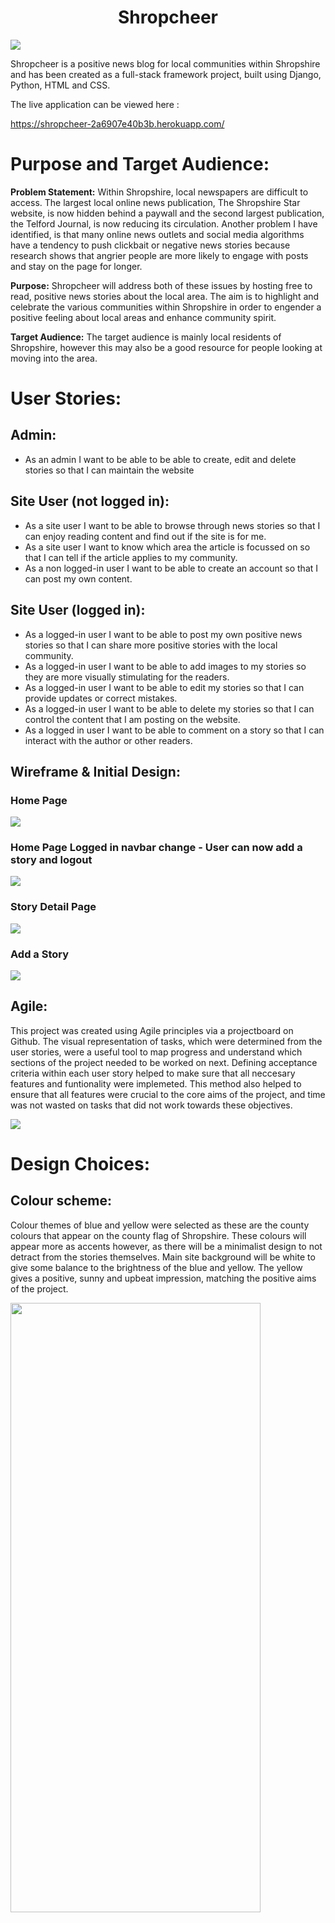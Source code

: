 <h1 align="center">Shropcheer</h1>


<img src="assets/images/amiresponsive.png">


Shropcheer is a positive news blog for local communities within Shropshire and has been created as a full-stack framework project, built using Django, Python, HTML and CSS. 

The live application can be viewed here : 

https://shropcheer-2a6907e40b3b.herokuapp.com/


# Purpose and Target Audience:
 **Problem Statement:** Within Shropshire, local newspapers are difficult to access. The largest local online news publication, The Shropshire Star website, is now hidden behind a paywall and the second largest publication, the Telford Journal, is now reducing its circulation. Another problem I have identified, is that  many online news outlets and social media algorithms have a tendency to push clickbait or negative news stories because research shows that angrier people are more likely to engage with posts and stay on the page for longer.

**Purpose:** Shropcheer will address both of these issues by hosting free to read, positive news stories about the local area. The aim is to highlight and celebrate the various communities within Shropshire in order to engender a positive feeling about local areas and enhance community spirit.

**Target Audience:** The target audience is mainly local residents of Shropshire, however this may also be a good resource for people looking at moving into the area.



# User Stories:

## Admin:

* As an admin I want to be able to be able to create, edit and delete stories so that I can maintain the website

## Site User (not logged in):

* As a site user I want to be able to browse through news stories so that I can enjoy reading content and find out if the site is for me.
* As a site user I want to know which area the article is focussed on so that I can tell if the article applies to my community. 
* As a non logged-in user I want to be able to create an account so that I can post my own content. 

## Site User (logged in):

* As a logged-in user I want to be able to post my own positive news stories so that I can share more positive stories with the local community. 
* As a logged-in user I want to be able to add images to my stories so they are more visually stimulating for the readers.
* As a logged-in user I want to be able to edit my stories so that I can provide updates or correct mistakes. 
* As a logged-in user I want to be able to delete my stories so that I can control the content that I am posting on the website.
* As a logged in user I want to be able to comment on a story so that I can interact with the author or other readers. 



## Wireframe & Initial Design:
### Home Page
<img src="assets/wireframes/shropcheerhomeNLI.png">

### Home Page Logged in navbar change - User can now add a story and logout
<img src="assets/wireframes/shropcheerhomeloggedin.png">

### Story Detail Page
<img src="assets/wireframes/shropcheerstorydetials.png">

### Add a Story
<img src="assets/wireframes/shropcheeraddstory.png">



## Agile:
This project was created using Agile principles via a projectboard on Github. The visual representation of tasks,
which were determined from the user stories, were a useful tool to map progress and understand which sections of 
the project needed to be worked on next. Defining acceptance criteria within each user story helped to make sure that 
all neccesary features and funtionality were implemeted. This method also helped to ensure that all features were crucial
to the core aims of the project, and time was not wasted on tasks that did not work towards these objectives. 

<img src="assets/images/userstories.png">


# Design Choices:

## Colour scheme:

Colour themes of blue and yellow were selected as these are the county colours that appear on the county flag of Shropshire. These colours will appear more as accents however, as there will be a minimalist design to not detract from the stories themselves. Main site background will be white to give some balance to the brightness of the blue and yellow. The yellow gives a positive, sunny and upbeat impression, matching the positive aims of the project. 

<img src="assets/images/shropshire.png" width="400" height="50%">

The colours are also reminiscent of the ‘BELIEVE’ sign in Ted Lasso, which is about a coach inspiring and bonding a team through a positive attitude. 

<img src="assets/images/Believe.jpg" width="400" height="50%">




Header / Navbar - Yellow - #ffdc00

Shropcheer Brand - Blue - #3a0fe7

Buttons - Mostly Blue - #3a0fe7 - although next and previous page buttons are yellow to stand out from the blue footer

Footer - Blue - #3a0fe7


## Typography:
Londrina Solid has been used for the name / brand, and has been lightened in weight. This was to make it closer to the weight and font style of the Ted Lasso ‘BELIEVE’ sign which is referenced in the colour scheme section.

Didact Gothic was chosen as the main text font as it gives a simple and clean look which is very easily readable in large bodies of text, whilst 
still maintaining a modern and fun look. 

This font pairing was recommened on https://fontjoy.com/

<img src="assets/images/ShropcheerFonts.png">





## Priority Features:

### Home Page:

#### Navbar:

<img src="assets/images/shropcheernavnli.png" width="300" height="50%">
<img src="assets/images/shropcheernavlog.png" width="300" height="50%">

The navigation bar is clean and simple. When users are not logged in it shows 'home', 'register' or 'login'. This changes when the user creates an account and is logged in, to show 'home', 'logout', and 'add a story'. The way that the navbar changes means that the navbar is less cluttered and does not have to feature actions that a user is not yet authenticated for. This responsiveness also means that logged-in users do not have options in the navbar that do not apply to them, such as register or login. 

#### Intro:
The landing page provides a short introduction to the website, encouraging new users to sign up or login to be able to post their own stories
or comment. It also features the most recently uploaded stories so that users can quickly understand what the site is about without having to navigate too many pages.

<img src="assets/images/shropintro.png">






#### Registration:

Registration allows users to comment on stories as well as add stories themselves. When users have submitted their own stories, they can also edit or delete these stories.

<img src="assets/images/register.png">




#### Sign In:

<img src="assets/images/signin.png">

#### Stories:

Users are able to view numerous stories on each page and can quickly see who is the story author, what area of Shropshire the story is about, the news category of the story, and the date the story was posted. 

<img src="assets/images/shropstories.png">


#### Story Details, Editing and Deleting stories:

When users click on a particular story they want to read it will load up the full article. If the story is one that the user
themselves have added, and they are signed into the corresponding account, they are also given the option to edit or delete their story. Summernote widget was added into the form so that html code is hidden and the story can be formatted correctly. 

<img src="assets/images/shropeditdelete.png" width="500">
<img src="assets/images/editstory.png" width="500">

#### Story Details, Comments:

Users who are not logged in can view comments at the bottom of the corresponding story. The ability to add a comment does not appear
and they are instructed to sign in to leave a comment. Users who are logged in can see a form to submit their own comment. 

<img src="assets/images/shropcommentnli.png" width="300">
<img src="assets/images/shropcomment.png" width="300">



#### Add a Story:

As mentioned in the navbar section, once the user is logged in an option appears to 'add a story'. The add story form allows users to enter  headline, body of text, upload an image, as well as select a location and news category. The location and category sections are drop down menu's, giving the user a list of available choices. The body section features a text editor loaded through the Summernote widget for customisation and formatting of text. 


<img src="assets/images/shropstorycust.png">
<img src="assets/images/addstory2.png">
<img src="assets/images/Location.png">


#### Footer:

Links in the footer redirect to respective social media pages. 
It allows users to stay connected with Shropcheer on social media platforms, keeping them informed about any new stories.


# Future Features:

* Implement 'likes' on posts
* Allow users to sort or order posts by different options such as number of likes, or alphabitical location 

# Database Design:

<img src="assets/images/Shropcheer Schema (2).png">


Entity Relationship Diagrams (ERD) help the developer to make connections between databases and information. Creating an ERD helped me understand how the tables relate to one another. I used LucidChart to create the diagram and the arrow represent how the data fields relate to one another.


## Data Models:


| Story   |            |   |
|----------|:-------------:|------:|
| Headline |  CharField |  |
| Author |  ForiegnKey   |   FK |
| Slug | SlugField |     |
| Body |  TextField | |
| Image |  CloudinaryField   |   |
| Created_on | DateTimeField |     |
| Location |  CharField |  |
| Category |  CharField |  |



| Comments  |            |   |
|----------|:-------------:|------:|
| Story |  ForeignKey | FK |
| Name |  ForeignKey | FK |
| Created_on |  DateTimeField |  |
| Body |  TextField |  |


# Validation
## HTML

#### Home/Index page

Pass, no errors
<img src="assets/codevalidation/html-index.png">

#### Story details page

Pass, no errors. One warning for H1 tag in Nav, but needed this to override Bootstrap
<img src="assets/codevalidation/html-storydetail.png">

#### Add story page

All errors showing are related to third party widget Summernote which was used in the body of the form.
Unable to adapt this code and advised by tutor support that this cannot be helped. 
<img src="assets/codevalidation/html-addstory.png">

#### Sign in page

Pass, no errors

<img src="assets/codevalidation/html-signin.png">

#### Register page

Four errors, but all within all-auth code which I am unable to change
<img src="assets/codevalidation/html - register.png">



 ## CSS

 I have used the recommended [CSS Jigsaw Validator](https://jigsaw.w3.org/css-validator) to validate my CSS file.
 No errors found
 
<img src="assets/codevalidation/cssvalid.png">

## Python

I have used the recommended [PEP8 CI Python Linter](https://pep8ci.herokuapp.com) to validate all of my Python files and they all show no errors.

#### Shropcheer urls
No errors

<img src="assets/codevalidation/shropcheerurls.png">

#### Shropcheer settings
No errors

<img src="assets/codevalidation/shropcheersettings.png">

#### Stories urls
No errors

<img src="assets/codevalidation/storiesurls.png">

#### Stories views
No errors

<img src="assets/codevalidation/storiesviews.png">

#### Stories admin
No errors

<img src="assets/codevalidation/storiesadmin.png">

#### Stories forms
No errors

<img src="assets/codevalidation/storiesforms.png">

### Stories models
No errors

<img src="assets/codevalidation/storiesmodels.png">

# Responsiveness:
Development tools were used to test responsiveness on varying sized devices including laptop, mobile and tablet size.

Full testing was performed on the following devices:

Laptop:

* HP Pavilion 15.6""

Tablet:

* iPad Air

 Mobile:

* iPhone 12 Pro


The site is responsive and adapts well to the varying screen sizes (as evidenced below)


#### Mobile:

<img src="assets/responsive/mobhome.png">
<img src="assets/responsive/mobstorydetails.png">
<img src="assets/responsive/mobaddstory.png">



#### Tablet:

<img src="assets/responsive/tabhome.png">
<img src="assets/responsive/tabstorydetails.png">
<img src="assets/responsive/tabaddstory.png">





## Browser Compatibility:
 
 I have tested the site using the Google Chrome, Microsoft Edge and Mozilla Firefox. 
 The site works well on all three browsers

### Google Chrome

<img src="assets/responsive/chrome.png">


### Microsoft Edge

<img src="assets/responsive/edge.png">


### Mozilla Firefox

<img src="assets/responsive/firefox.png">



# Testing:

## Lighthouse Audit:

I've tested my deployed project using the Lighthouse Audit tool to check for any major issues.


Home

<img src="assets/images/Lighthouse2.png">

Story details (logged in) 

<img src="assets/images/Lighthouse4.png">

Add a story 

<img src="assets/images/Lighthouse5.png">




## Manual Testing

### Non logged-in user

| Action | Expected Outcome | Grade |
| ------- | ---------------- | ----- |
| View Story Headlines | Homepage displays story headlines with author, posted date, location and category | Pass |
| Go to Next Page | Navigates to next page of stories when clicked | Pass |
| Got to Previous Page | Navigates to previous page of stories when clicked | Pass |
| View Story Details | Clicking headline navigates to the story details page | Pass |
| Edit / Delete Story | Cannot see any option to edit or delete story | Pass |
| Comments | Can view previous story comments / asked to start conversation if no comments | Pass |
| Comment | No comment form shown, asked to login to leave a comment | Pass |
| Add a Story | Cannot see navbar option to add a story | Pass |
| Register | Link on navbar works, loads registration page and allows user to sign up | Pass |
| Log in | Link on navbar works, loads login page and allows returning user to login | Pass |
| Return to home | Home link on navbar and Shropcheer logo both return user to homepage when clicked  | Pass |


### Logged-in user

| Action | Expected Outcome | Grade |
| ------- | ---------------- | ----- |
| Post Login Confirmation | Login success message appears once logged in | Pass |
| Delete Another Users Story | Cannot see option to edit or delete story if story was created by another user | Pass |
| Edit / Delete Own Story Button Load | Can see option to edit or delete story if story was created by that user | Pass |
| Load Edit Story | When edit button is clicked form loads with all story detail entered | Pass |
| Edit Story | When completed, confirmation message appears and story is successfully changed | Pass |
| Confirm Delete Request | When delete button is clicked a confirmation page loads to check if user wants to delete their story | Pass |
| Delete Story | When completed, confirmation message appears and story no longer appears | Pass |
| Comment | Comment form displays and posts comment when one is entered | Pass |
| Comment Confirmation | Confirmation message for comment posting successfully | Pass |
| Comment Count | Displayed comment number count increases by one when a comment is posted | Pass |
| Load Add Story | Navbar shows option to add story and add story form loads when clicked | Pass |
| Add Story | When form is completed new story is visible | Pass |
| Add Story Confirmation | When new story has been added a confirmation message appears | Pass |
| Logout | Link on navbar works, loads logout page and allows user to logout | Pass |
| Logout Confirmation | When user has logged out a confirmation message appears | Pass |




# Tools and Technologies Used:
The technologies implemented in this application included HTML5, CSS, Bootstrap, Python and Django.

* Python used as the back-end programming language.
* Git used for version control. (git add, git commit, git push)
* GitHub used for secure online code storage.
* GitHub Pages used for hosting the deployed front-end site.
* Gitpod used as a cloud-based IDE for development.
* Bootstrap used as the front-end CSS framework for modern responsiveness and pre-built components.
* PostgreSQL from Code Institute was used as the database.
* Heroku used for hosting the deployed back-end site.
* Cloudinary used for online static file storage.
* Lucidchart used for database design
* Balsamiq used for wireframes
* FontJoy was used for font pairing
* Djecrety was used to generate a secure django secret key
* Google, Stack Overflow, Phind Youtube and Slack was utilized for general research or solving a bug and information gathering.


# Languages Used:
* HTML5
* CSS
* Python

# Deployment :

I used the steps from deploying the django blog within the 'Developing with Django' section of the LMS to deploy this application. This was also cross referenced with the step in the 'Django Deployment Instructions 2024' pdf document which was supplied to us by our facilitator. 
<img src="assets/images/Deployment.png">

# Bugs

All the bugs that occured during the creation of this application have been resolved.


# Credit: 

* Although I used the django blog resources provided on the LMS, I also received alot of additional clarification by following along with django projects on YouTube.

* Youtube vidoes I found especially helpful were:

 - https://www.youtube.com/watch?v=vXMTp_1_L7Y&t=280s
 - https://www.youtube.com/watch?v=nFa3lC105dM
 - https://www.youtube.com/watch?v=5JWElyGs8iA&t=463s


* Stack Overflow was used to solve any smaller bugs and further clarification on errors.

* Phind was used to help breakdown some key concepts and understand error messages. 

* Stories and photos were taken from the Shropshire Star website.

* Font Awesome was used for icons and the fonts used were derived from Google Fonts.

* Wireframes, were created using Balsamiq.

* ERD diagrams for database design were created with Lucidchart.

* The Book Booth by hiboibrahim was used as a framework for the readme.

* A special thanks to all the other indivudals in our WMCA cohort for their support throughout the course.

* Finally a big thank you to course facilitator Iris for her excellent support and guidance.
